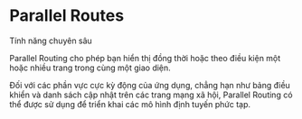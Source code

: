 
# Parallel Routes

Tính năng chuyên sâu

Parallel Routing cho phép bạn hiển thị đồng thời hoặc theo điều kiện một hoặc nhiều trang trong cùng một giao diện. 

Đối với các phần vực cực kỳ động của ứng dụng, chẳng hạn như bảng điều khiển và danh sách cập nhật trên các trang mạng xã hội, Parallel Routing có thể được sử dụng để triển khai các mô hình định tuyến phức tạp.
